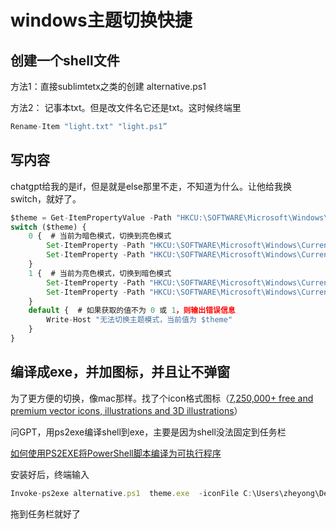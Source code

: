 # windows主题切换快捷


## 创建一个shell文件

方法1：直接sublimtetx之类的创建 alternative.ps1

方法2： 记事本txt。但是改文件名它还是txt。这时候终端里

```jsx
Rename-Item "light.txt" "light.ps1”
```

## 写内容

chatgpt给我的是if，但是就是else那里不走，不知道为什么。让他给我换switch，就好了。

```jsx
$theme = Get-ItemPropertyValue -Path "HKCU:\SOFTWARE\Microsoft\Windows\CurrentVersion\Themes\Personalize" -Name "AppsUseLightTheme"
switch ($theme) {
    0 {  # 当前为暗色模式，切换到亮色模式
        Set-ItemProperty -Path "HKCU:\SOFTWARE\Microsoft\Windows\CurrentVersion\Themes\Personalize" -Name "AppsUseLightTheme" -Value 1
        Set-ItemProperty -Path "HKCU:\SOFTWARE\Microsoft\Windows\CurrentVersion\Themes\Personalize" -Name "SystemUsesLightTheme" -Value 1
    }
    1 {  # 当前为亮色模式，切换到暗色模式
        Set-ItemProperty -Path "HKCU:\SOFTWARE\Microsoft\Windows\CurrentVersion\Themes\Personalize" -Name "AppsUseLightTheme" -Value 0
        Set-ItemProperty -Path "HKCU:\SOFTWARE\Microsoft\Windows\CurrentVersion\Themes\Personalize" -Name "SystemUsesLightTheme" -Value 0
    }
    default {  # 如果获取的值不为 0 或 1，则输出错误信息
        Write-Host "无法切换主题模式，当前值为 $theme"
    }
}
```

## 编译成exe，并加图标，并且让不弹窗

为了更方便的切换，像mac那样。找了个icon格式图标（[7,250,000+ free and premium vector icons, illustrations and 3D illustrations](https://www.iconfinder.com/)）

问GPT，用ps2exe编译shell到exe，主要是因为shell没法固定到任务栏

[如何使用PS2EXE将PowerShell脚本编译为可执行程序](https://www.notion.so/PS2EXE-PowerShell-843fc0ba0da54fbab2d45e6c2a9e510d) 

安装好后，终端输入

```jsx
Invoke-ps2exe alternative.ps1  theme.exe  -iconFile C:\Users\zheyong\Desktop\a.ico -noConsole
```

拖到任务栏就好了
